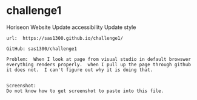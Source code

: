 # challenge1
Horiseon Website
    Update accessibility
    Update style 

    url:  https://sas1300.github.io/challenge1/

    GitHub: sas1300/challenge1

    Problem:  When I look at page from visual studio in default browswer everything renders properly.  when I pull up the page through github it does not.  I can't figure out why it is doing that.  


    Screenshot:
    Do not know how to get screenshot to paste into this file.  